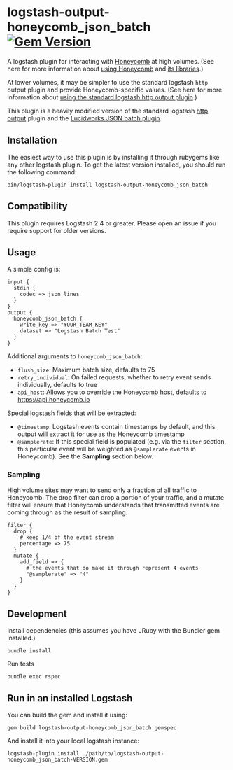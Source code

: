 # logstash-output-honeycomb_json_batch [![Gem Version](https://badge.fury.io/rb/logstash-output-honeycomb_json_batch.svg)](https://badge.fury.io/rb/logstash-output-honeycomb_json_batch)

A logstash plugin for interacting with [Honeycomb](https://honeycomb.io) at high volumes. (See here for more information about [using Honeycomb](https://honeycomb.io/intro/) and [its libraries](https://honeycomb.io/docs/send-data/sdks).)

At lower volumes, it may be simpler to use the standard logstash `http` output plugin and provide Honeycomb-specific values. (See here for more information about [using the standard logstash http output plugin](https://honeycomb.io/docs/send-data/connectors/logstash).)

This plugin is a heavily modified version of the standard logstash [http output](https://github.com/logstash-plugins/logstash-output-http) plugin and the [Lucidworks JSON batch plugin](https://github.com/lucidworks/logstash-output-json_batch).

## Installation

The easiest way to use this plugin is by installing it through rubygems like any other logstash plugin. To get the latest version installed, you should run the following command:

```
bin/logstash-plugin install logstash-output-honeycomb_json_batch
```

## Compatibility

This plugin requires Logstash 2.4 or greater. Please open an issue if you require support for older versions.

## Usage

A simple config is:

```
input {
  stdin {
    codec => json_lines
  }
}
output {
  honeycomb_json_batch {
    write_key => "YOUR_TEAM_KEY"
    dataset => "Logstash Batch Test"
  }
}
```

Additional arguments to `honeycomb_json_batch`:
- `flush_size`: Maximum batch size, defaults to 75
- `retry_individual`: On failed requests, whether to retry event sends individually, defaults to true
- `api_host`: Allows you to override the Honeycomb host, defaults to https://api.honeycomb.io

Special logstash fields that will be extracted:

- `@timestamp`: Logstash events contain timestamps by default, and this output will extract it for use as the Honeycomb timestamp
- `@samplerate`: If this special field is populated (e.g. via the `filter` section, this particular event will be weighted as `@samplerate` events in Honeycomb). See the **Sampling** section below.

### Sampling

High volume sites may want to send only a fraction of all traffic to Honeycomb. The drop filter can drop a portion of your traffic, and a mutate filter will ensure that Honeycomb understands that transmitted events are coming through as the result of sampling.

```
filter {
  drop {
    # keep 1/4 of the event stream
    percentage => 75
  }
  mutate {
    add_field => {
      # the events that do make it through represent 4 events
      "@samplerate" => "4"
    }
  }
}
```

## Development

Install dependencies (this assumes you have JRuby with the Bundler gem installed.)

```
bundle install
```

Run tests

```
bundle exec rspec
```

## Run in an installed Logstash

You can build the gem and install it using:

```
gem build logstash-output-honeycomb_json_batch.gemspec
```

And install it into your local logstash instance:

```
logstash-plugin install ./path/to/logstash-output-honeycomb_json_batch-VERSION.gem
```
